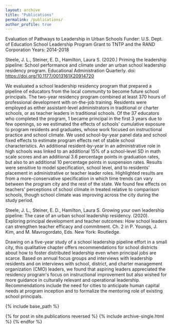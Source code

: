 ```yaml
---
layout: archive
title: "Publications"
permalink: /publications/
author_profile: true
---
```


Evaluation of Pathways to Leadership in Urban Schools
Funder: U.S. Dept. of Education School Leadership Program Grant to TNTP and the RAND Corporation
Years: 2014-2018

Steele, J. L., Steiner, E. D., Hamilton, Laura S. (2020.) Priming the leadership pipeline: School performance and climate under an urban school leadership residency program. Educational Administration Quarterly. doi: https://doi.org/10.1177/0013161X20914720

We evaluated a school leadership residency program that prepared a pipeline of educators from the local community to become future school principals. 
The two-year residency program combined at least 370 hours of professional development with on-the-job training. Residents were employed as either assistant-level administrators in traditional or charter schools, or as teacher leaders in traditional schools. 
Of the 37 educators who completed the program, 1 became principal in the first 3 years due to few openings, so we estimated the effects of schools' cumulative exposure to program residents and graduates, whose work focused on instructional practice and school climate.
We used school-by-year panel data and school fixed effects to estimate program effects net of stable school characteristics. 
An additional resident-by-year in an administrative role in high schools was linked to an additional 15% of a school-level SD in math scale scores and an additional 3.6 percentage points in graduation rates, but also to an additional 10 percentage points in suspension rates. 
Results were sensitive to model specification, school level, and to residents’ placement in administrative or teacher leader roles. 
Highlighted results are from a more-conservative specification in which time trends can vary between the program city and the rest of the state. 
We found few effects on teachers' perceptions of school climate in treated relative to comparison schools, though school climate was improving across the city during the study period.

Steele, J. L., Steiner, E. D., Hamilton, Laura S. Growing your own leadership pipeline: The case of an urban school leadership residency. (2020). Exploring principal development and teacher outcomes: How school leaders can strengthen teacher efficacy and commitment. Ch. 2 in P. Youngs, J. Kim, and M. Mavrogordato, Eds. New York: Routledge.

Drawing on a five-year study of a school leadership pipeline effort in a small city, 
this qualitative chapter offers recommendations for school districts about how to foster distributed 
leadership even when principal jobs are scarce. Based on annual focus groups and interviews with 
leadership residents and on interviews with school, district, and charter management organization (CMO)
leaders, we found that aspiring leaders appreciated the residency program's focus on instructional 
improvement but also wished for more guidance in culturally relevant and operational leadership. 
Recommendations include the need for cities to anticipate human capital needs at program inception 
and to formalize the mentoring role of existing school principals.

{% include base_path %}

{% for post in site.publications reversed %}
  {% include archive-single.html %}
{% endfor %}
